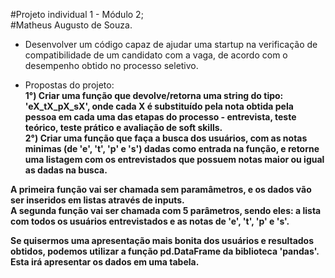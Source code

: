 #Projeto individual 1 - Módulo 2; <br>
#Matheus Augusto de Souza.


* Desenvolver um código capaz de ajudar uma startup na verificação de compatibilidade de um candidato com a vaga, de acordo com o desempenho obtido no processo seletivo.

- Propostas do projeto: <b><br>
1°) Criar uma função que devolve/retorna uma string do tipo: 'eX_tX_pX_sX', onde cada X é substituído pela nota obtida pela pessoa em cada uma das etapas do processo - entrevista, teste teórico, teste prático e avaliação de soft skills. <br>
2°) Criar uma função que faça a busca dos usuários, com as notas minimas (de 'e', 't', 'p' e 's') dadas como entrada na função, e retorne uma listagem com os entrevistados que possuem notas maior ou igual as dadas na busca.

A primeira função vai ser chamada sem paramâmetros, e os dados vão ser inseridos em listas através de inputs. <br>
A segunda função vai ser chamada com 5 parâmetros, sendo eles: a lista com todos os usuários entrevistados e as notas de 'e', 't', 'p' e 's'. <br>

Se quisermos uma apresentação mais bonita dos usuários e resultados obtidos, podemos utilizar a função pd.DataFrame da biblioteca 'pandas'. Esta irá apresentar os dados em uma tabela.
